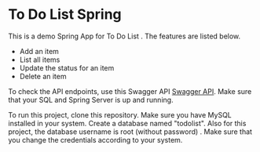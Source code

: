 # To Do List Spring 

This is a demo Spring App for To Do List . The features are listed below.
 - Add an item
 - List all items
 - Update the status for an item
 - Delete an item

To check the API endpoints, use this Swagger API [Swagger API](http://localhost:8080/swagger-ui.html#/). Make sure that your SQL and Spring Server is up and running.

To run this project, clone this repository. Make sure you have MySQL installed in your system. Create a database named "todolist". 
Also for this project, the database username is root (without password) . Make sure that you change the credentials according to your system.
